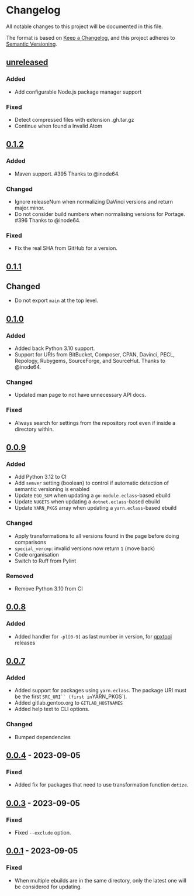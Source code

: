 <!-- markdownlint-configure-file {"MD024": { "siblings_only": true } } -->

# Changelog

All notable changes to this project will be documented in this file.

The format is based on [Keep a Changelog](https://keepachangelog.com/en/1.0.0/),
and this project adheres to
[Semantic Versioning](https://semver.org/spec/v2.0.0.html).

## [unreleased]

### Added

- Add configurable Node.js package manager support

### Fixed

- Detect compressed files with extension .gh.tar.gz
- Continue when found a Invalid Atom

## [0.1.2]

### Added

- Maven support. #395 Thanks to @inode64.

### Changed

- Ignore releaseNum when normalizing DaVinci versions and return major.minor.
- Do not consider build numbers when normalising versions for Portage. #396 Thanks to @inode64.

### Fixed

- Fix the real SHA from GitHub for a version.

## [0.1.1]

## Changed

- Do not export `main` at the top level.

## [0.1.0]

### Added

- Added back Python 3.10 support.
- Support for URIs from BitBucket, Composer, CPAN, Davinci, PECL, Repology, Rubygems, SourceForge, and
  SourceHut. Thanks to @inode64.

### Changed

- Updated man page to not have unnecessary API docs.

### Fixed

- Always search for settings from the repository root even if inside a directory within.

## [0.0.9]

### Added

- Add Python 3.12 to CI
- Add `semver` setting (boolean) to control if automatic detection of semantic versioning is enabled
- Update `EGO_SUM` when updating a `go-module.eclass`-based ebuild
- Update `NUGETS` when updating a `dotnet.eclass`-based ebuild
- Update `YARN_PKGS` array when updating a `yarn.eclass`-based ebuild

### Changed

- Apply transformations to all versions found in the page before doing comparisons
- `special_vercmp`: invalid versions now return `1` (move back)
- Code organisation
- Switch to Ruff from Pylint

### Removed

- Remove Python 3.10 from CI

## [0.0.8]

### Added

- Added handler for `-pl[0-9]` as last number in version, for
  [qpxtool](https://github.com/speed47/qpxtool) releases

## [0.0.7]

### Added

- Added support for packages using `yarn.eclass`. The package URI must be the first `SRC_URI``
(first in`YARN_PKGS`).
- Added gitlab.gentoo.org to `GITLAB_HOSTNAMES`
- Added help text to CLI options.

### Changed

- Bumped dependencies

## [0.0.4] - 2023-09-05

### Fixed

- Added fix for packages that need to use transformation function `dotize`.

## [0.0.3] - 2023-09-05

### Fixed

- Fixed `--exclude` option.

## [0.0.1] - 2023-09-05

### Fixed

- When multiple ebuilds are in the same directory, only the latest one will be considered for updating.

[unreleased]: https://github.com/Tatsh/livecheck/compare/v0.1.2...HEAD
[0.1.2]: https://github.com/Tatsh/livecheck/compare/v0.1.1...v0.1.2
[0.1.1]: https://github.com/Tatsh/livecheck/compare/v0.1.0...v0.1.1
[0.1.0]: https://github.com/Tatsh/livecheck/compare/v0.0.13...v0.1.0
[0.0.9]: https://github.com/Tatsh/livecheck/compare/v0.0.8...v0.0.9
[0.0.8]: https://github.com/Tatsh/livecheck/compare/v0.0.7...v0.0.8
[0.0.7]: https://github.com/Tatsh/livecheck/compare/v0.0.6...v0.0.7
[0.0.4]: https://github.com/Tatsh/livecheck/compare/v0.0.3...v0.0.4
[0.0.3]: https://github.com/Tatsh/livecheck/compare/v0.0.2...v0.0.3
[0.0.1]: https://github.com/Tatsh/livecheck/releases/tag/v0.0.1
